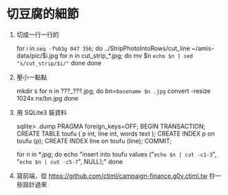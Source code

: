 切豆腐的細節
============

1. 切成一行一行的

    for i in `seq -f%03g 047 356`; do
      ../StripPhotoIntoRows/cut_line ~/amis-data/pic/$i.jpg
      for n in cut_strip_*.jpg; do
        mv $n `echo $n | sed "s/cut_strip/$i/"`
      done
    done

2. 壓小一點點

    mkdir s
    for n in ???_???.jpg; do
      bn=`basename $n .jpg`
      convert -resize 1024x $n s/$bn.jpg
    done

3. 用 SQLite3 裝資料

    sqlite> .dump
    PRAGMA foreign_keys=OFF;
    BEGIN TRANSACTION;
    CREATE TABLE toufu ( p int, line int, words text );
    CREATE INDEX p on toufu (p);
    CREATE INDEX line on toufu (line);
    COMMIT;

    for n in *.jpg; do
      echo "insert into toufu values ("`echo $n | cut -c1-3`", "`echo $n | cut -c5-7`", NULL);"
    done


4. 寫前端，從 https://github.com/ctiml/campaign-finance.g0v.ctiml.tw 抄一些設計過來
